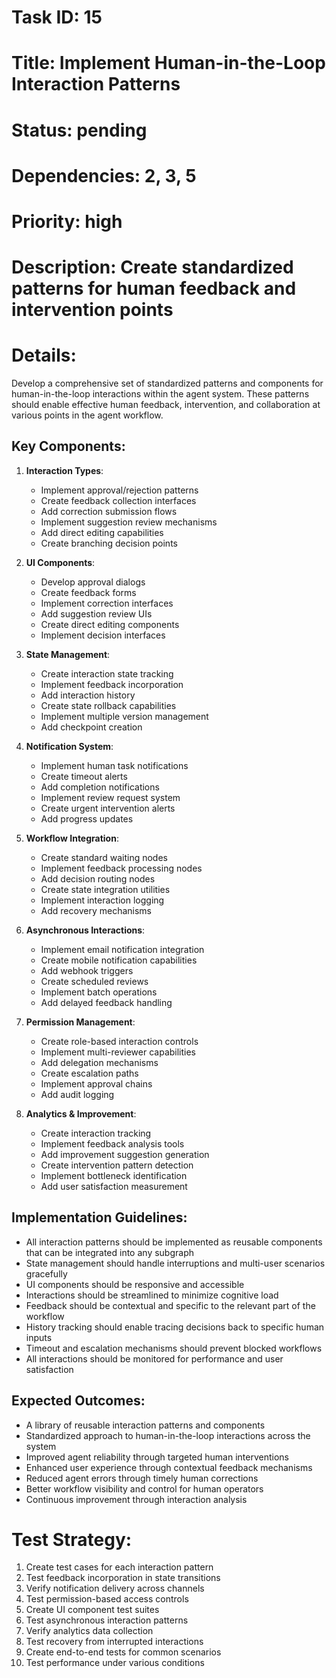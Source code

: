 # Task ID: 15
# Title: Implement Human-in-the-Loop Interaction Patterns
# Status: pending
# Dependencies: 2, 3, 5
# Priority: high
# Description: Create standardized patterns for human feedback and intervention points

# Details:
Develop a comprehensive set of standardized patterns and components for human-in-the-loop interactions within the agent system. These patterns should enable effective human feedback, intervention, and collaboration at various points in the agent workflow.

## Key Components:

1. **Interaction Types**:
   - Implement approval/rejection patterns
   - Create feedback collection interfaces
   - Add correction submission flows
   - Implement suggestion review mechanisms
   - Add direct editing capabilities
   - Create branching decision points

2. **UI Components**:
   - Develop approval dialogs
   - Create feedback forms
   - Implement correction interfaces
   - Add suggestion review UIs
   - Create direct editing components
   - Implement decision interfaces

3. **State Management**:
   - Create interaction state tracking
   - Implement feedback incorporation
   - Add interaction history
   - Create state rollback capabilities
   - Implement multiple version management
   - Add checkpoint creation

4. **Notification System**:
   - Implement human task notifications
   - Create timeout alerts
   - Add completion notifications
   - Implement review request system
   - Create urgent intervention alerts
   - Add progress updates

5. **Workflow Integration**:
   - Create standard waiting nodes
   - Implement feedback processing nodes
   - Add decision routing nodes
   - Create state integration utilities
   - Implement interaction logging
   - Add recovery mechanisms

6. **Asynchronous Interactions**:
   - Implement email notification integration
   - Create mobile notification capabilities
   - Add webhook triggers
   - Create scheduled reviews
   - Implement batch operations
   - Add delayed feedback handling

7. **Permission Management**:
   - Create role-based interaction controls
   - Implement multi-reviewer capabilities
   - Add delegation mechanisms
   - Create escalation paths
   - Implement approval chains
   - Add audit logging

8. **Analytics & Improvement**:
   - Create interaction tracking
   - Implement feedback analysis tools
   - Add improvement suggestion generation
   - Create intervention pattern detection
   - Implement bottleneck identification
   - Add user satisfaction measurement

## Implementation Guidelines:

- All interaction patterns should be implemented as reusable components that can be integrated into any subgraph
- State management should handle interruptions and multi-user scenarios gracefully
- UI components should be responsive and accessible
- Interactions should be streamlined to minimize cognitive load
- Feedback should be contextual and specific to the relevant part of the workflow
- History tracking should enable tracing decisions back to specific human inputs
- Timeout and escalation mechanisms should prevent blocked workflows
- All interactions should be monitored for performance and user satisfaction

## Expected Outcomes:

- A library of reusable interaction patterns and components
- Standardized approach to human-in-the-loop interactions across the system
- Improved agent reliability through targeted human interventions
- Enhanced user experience through contextual feedback mechanisms
- Reduced agent errors through timely human corrections
- Better workflow visibility and control for human operators
- Continuous improvement through interaction analysis

# Test Strategy:
1. Create test cases for each interaction pattern
2. Test feedback incorporation in state transitions
3. Verify notification delivery across channels
4. Test permission-based access controls
5. Create UI component test suites
6. Test asynchronous interaction patterns
7. Verify analytics data collection
8. Test recovery from interrupted interactions
9. Create end-to-end tests for common scenarios
10. Test performance under various conditions